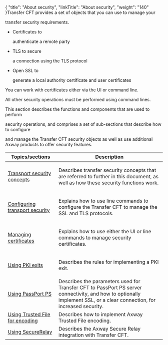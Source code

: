 {
    "title": "About security",
    "linkTitle": "About security",
    "weight": "140"
}Transfer CFT provides a set of objects that you can use to manage your
transfer security requirements.

-   Certificates to
    authenticate a remote party
-   TLS to secure
    a connection using the TLS protocol
-   Open SSL to
    generate a local authority certificate and user certificates

You can work with certificates either via the UI or command line.
All other security operations must be performed using command lines.

This section describes the functions and components that are used to perform
security operations, and comprises a set of sub-sections that describe how to configure
and manage the Transfer CFT security objects as well as use additional Axway products to offer security features.

<table cellspacing="0">
   <col/>
   <col/>
   <thead>
      <tr>
         <th>Topics/sections</th>
         <th>Description</th>
      </tr>
   </thead>
   <tbody>
      <tr>
         <td>
            <p><a href="../transport_security_concepts_start_here">Transport 
 security concepts</a>
</p>
         </td>
         <td>
            <p>Describes transfer security concepts that are referred 
 to further in this document, as well as how these security functions work.</p>
         </td>
      </tr>
      <tr>
         <td>
            <p><a href="../configuring_transport_security_start_here">Configuring 
 transport security</a>
</p>
         </td>
         <td>
            <p>Explains how to use line commands to configure the Transfer 
 CFT to manage the SSL and TLS protocols.</p>
         </td>
      </tr>
      <tr>
         <td>
            <p><a href="../../c_intro_userinterfaces/command_summary/parameter_intro/certificates">Managing 
 certificates</a>
</p>
         </td>
         <td>
            <p>Explains how to use either the UI or line commands to 
 manage security certificates.</p>
         </td>
      </tr>
      <tr>
         <td>
            <p><a href="../using_pki_exits_start_here">Using 
 PKI exits</a>
</p>
         </td>
         <td>
            <p>Describes the rules for implementing a PKI exit.</p>
         </td>
      </tr>
      <tr>
         <td><a href="passport_ps_connection.htm">Using PassPort PS</a>
         </td>
         <td>Describes the parameters used for Transfer CFT to PassPort PS server connectivity, and how to optionally implement SSL, or a clear connection, for increased security.         </td>
      </tr>
      <tr>
         <td><a href="../tf_overview_cft">Using Trusted File for encoding</a>
         </td>
         <td>Describes how to implement Axway Trusted File encoding.         </td>
      </tr>
      <tr>
         <td><a href="../sr_overview">Using SecureRelay</a>
         </td>
         <td>Describes the Axway Secure Relay integration with Transfer CFT.         </td>
      </tr>
   </tbody>
</table>

 
